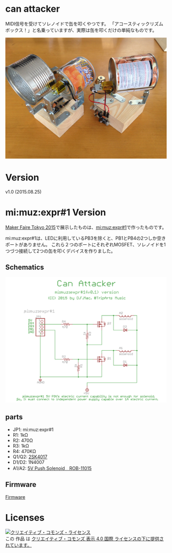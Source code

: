# can attacker

MIDI信号を受けてソレノイドで缶を叩くやつです。
「アコースティックリズムボックス！」と名乗っていますが、実際は缶を叩くだけの単純なものです。

![can attacker](can.JPG)

# Version

v1.0 (2015.08.25)

# mi:muz:expr#1 Version

[Maker Faire Tokyo 2015](http://makezine.jp/event/makers2015/d_f_mac_at_triparts_music/)で展示したものは、[mi:muz:expr#1](https://github.com/tadfmac/mi-muz/tree/master/boards/expr1)で作ったものです。

mi:muz:expr#1は、LEDに利用しているPB3を除くと、PB1とPB4の2つしか空きポートがありません。
これら２つのポートにそれぞれMOSFET、ソレノイドを1つづつ接続して2つの缶を叩くデバイスを作りました。

## Schematics

![can attacker mi:muz:expr#1 version](canattacker.png)

## parts

- JP1: mi:muz:expr#1
- R1: 1kΩ
- R2: 470Ω
- R3: 1kΩ
- R4: 470KΩ
- Q1/Q2: [2SK4017](http://akizukidenshi.com/catalog/g/gI-07597/)
- D1/D2: 1N4007
- A1/A2: [5V Push Solenoid　ROB-11015](https://www.sparkfun.com/products/11015)

## Firmware

[Firmware](https://github.com/tadfmac/mi-muz/tree/master/applications/canattacker/can1_h/can1_h.ino)

# Licenses

<a rel="license" href="http://creativecommons.org/licenses/by/4.0/"><img alt="クリエイティブ・コモンズ・ライセンス" style="border-width:0" src="https://i.creativecommons.org/l/by/4.0/88x31.png" /></a><br />この 作品 は <a rel="license" href="http://creativecommons.org/licenses/by/4.0/">クリエイティブ・コモンズ 表示 4.0 国際 ライセンスの下に提供されています。</a>






